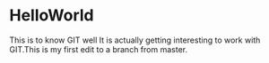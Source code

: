 # HelloWorld
This is to know GIT well
It is actually getting interesting to work with GIT.This is my first edit to a branch from master.
